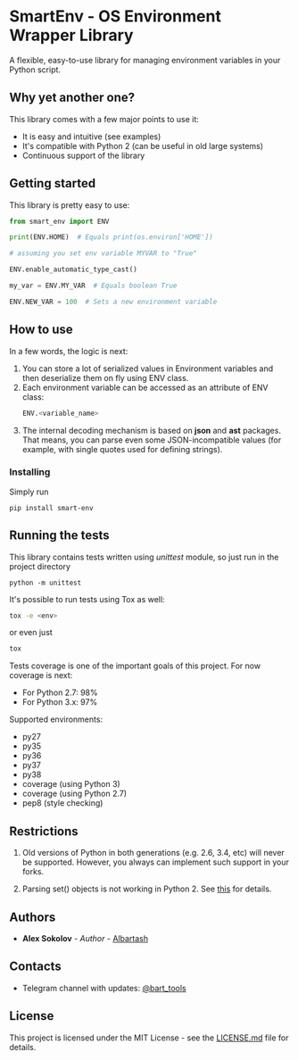 # SmartEnv - OS Environment Wrapper Library

A flexible, easy-to-use library for managing environment variables in your Python script.

## Why yet another one?

This library comes with a few major points to use it:

* It is easy and intuitive (see examples)
* It's compatible with Python 2 (can be useful in old large systems)
* Continuous support of the library

## Getting started

This library is pretty easy to use:

```python
from smart_env import ENV

print(ENV.HOME)  # Equals print(os.environ['HOME'])

# assuming you set env variable MYVAR to "True"

ENV.enable_automatic_type_cast()

my_var = ENV.MY_VAR  # Equals boolean True

ENV.NEW_VAR = 100  # Sets a new environment variable
```

## How to use

In a few words, the logic is next:
1. You can store a lot of serialized values in Environment variables and then deserialize them on fly using ENV class.
2. Each environment variable can be accessed as an attribute of ENV class:
    ```python
    ENV.<variable_name>
    ```
3. The internal decoding mechanism is based on **json** and **ast** packages. That means, 
you can parse even some JSON-incompatible values (for example, with single quotes used for defining strings).

### Installing

Simply run

```
pip install smart-env
```

## Running the tests

This library contains tests written using *unittest* module, so just run in the project directory

```
python -m unittest
```

It's possible to run tests using Tox as well:

```bash
tox -e <env>
```

or even just

```bash
tox
```

Tests coverage is one of the important goals of this project.
For now coverage is next:
- For Python 2.7: 98%
- For Python 3.x: 97%

Supported environments:

- py27
- py35
- py36
- py37
- py38
- coverage (using Python 3)
- coverage (using Python 2.7)
- pep8 (style checking)

## Restrictions

1. Old versions of Python in both generations (e.g. 2.6, 3.4, etc) will never be supported. 
However, you always can implement such support in your forks.

2. Parsing set() objects is not working in Python 2. See [this](https://bugs.python.org/issue10091) for details.


## Authors

* **Alex Sokolov** - *Author* - [Albartash](https://github.com/AlBartash)

## Contacts

* Telegram channel with updates: [@bart_tools](http://t.me/bart_tools)

## License

This project is licensed under the MIT License - see the [LICENSE.md](LICENSE.md) file for details.

